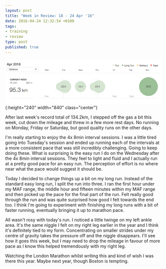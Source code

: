 ```yaml
---
layout: post
title: "Week in Review: 18 - 24 Apr '16"
date: 2016-04-24 12:32:54 +0100
tags:
- training
- review
type: post
published: true
---
```


![Week in Review: 18 - 24 Apr '16](/assets/week-in-review-18-24Apr16.png){:height="240" width="840" class="center"}

After last week's record total of 134.2km, I stepped off the gas a bit this week, cut down the mileage and threw in a few more rest days. No running on Monday, Friday or Saturday, but good quality runs on the other days.

I'm really starting to enjoy the 4x 8min interval sessions. I was a little tired going into Tuesday's session and ended up running each of the intervals at a more consistent pace that was still incredibly challenging.  Going to keep doing these.  What is surprising is the easy run I do on the Wednesday after the 4x 8min interval sessions.  They feel to light and fluid and I actually run at a pretty good pace for an easy run.  The perception of effort is no where near what the pace would suggest it should be.

Today I decided to change things up a bit on my long run.  Instead of the standard easy long run, I split the run into three. I ran the first hour under my MAF range, the middle hour and fifteen minutes within my MAF range and then picked up the pace for the final part of the run.  Felt really good through the run and was quite surprised how good I felt towards the end too. I think I'm going to experiment with finishing my long runs with a bit of faster running, eventually bringing it up to marathon pace.

All wasn't rosy with today's run. I noticed a little twinge on my left ankle area. It's the same niggle I felt on my right leg earlier in the year and I think it's definitely tied to my form. Concentrating on smaller strides under my centre of gravity takes the pressure off and the niggle disappears.  I'll see how it goes this week, but I may need to drop the mileage in favour of more pace as I know this helped tremendously with my right leg.

Watching the London Marathon whilst writing this and kind of wish I was there this year. Maybe next year, though Boston is tempting.
